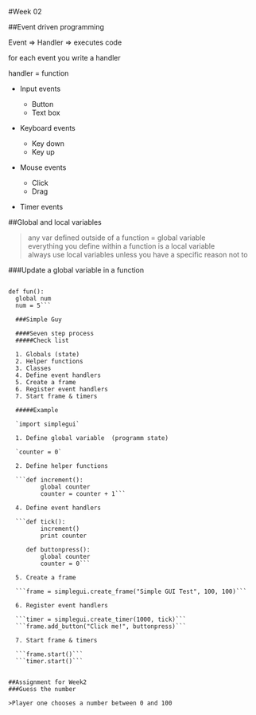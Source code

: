 #Week 02

##Event driven programming

Event => Handler => executes code

for each event you write a handler

handler = function

* Input events
  * Button
  * Text box

* Keyboard events
  * Key down
  * Key up

* Mouse events 
  *  Click
  *  Drag

* Timer events

##Global and local variables 

>any var defined outside of a function =  global variable  
everything you define within a function is a local variable  
always use local variables unless you have a specific reason not to  

###Update a global variable in a function

```num = 4

def fun():
  global num
  num = 5```

  ###Simple Guy

  ####Seven step process
  #####Check list

  1. Globals (state)
  2. Helper functions
  3. Classes
  4. Define event handlers
  5. Create a frame
  6. Register event handlers
  7. Start frame & timers

  #####Example

  `import simplegui`

  1. Define global variable  (programm state)
  
  `counter = 0`

  2. Define helper functions

  ```def increment():
         global counter
         counter = counter + 1```

  4. Define event handlers

  ```def tick():
         increment()
         print counter

     def buttonpress():
         global counter
         counter = 0```

  5. Create a frame

  ```frame = simplegui.create_frame("Simple GUI Test", 100, 100)```

  6. Register event handlers

  ```timer = simplegui.create_timer(1000, tick)```
  ```frame.add_button("Click me!", buttonpress)```

  7. Start frame & timers

  ```frame.start()```
  ```timer.start()```


##Assignment for Week2
###Guess the number

>Player one chooses a number between 0 and 100
